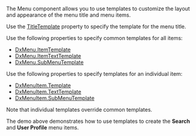 The Menu component allows you to use templates to customize the layout and appearance of the menu title and menu items.

Use the [TitleTemplate](https://docs.devexpress.com/Blazor/DevExpress.Blazor.DxMenu.TitleTemplate) property to specify the template for the menu title.

Use the following properties to specify common templates for all items:

*   [DxMenu.ItemTemplate](https://docs.devexpress.com/Blazor/DevExpress.Blazor.DxMenu.ItemTemplate)
*   [DxMenu.ItemTextTemplate](https://docs.devexpress.com/Blazor/DevExpress.Blazor.DxMenu.ItemTextTemplate)
*   [DxMenu.SubMenuTemplate](https://docs.devexpress.com/Blazor/DevExpress.Blazor.DxMenu.SubMenuTemplate)

Use the following properties to specify templates for an individual item:

*   [DxMenuItem.Template](https://docs.devexpress.com/Blazor/DevExpress.Blazor.DxMenuItem.Template)
*   [DxMenuItem.TextTemplate](https://docs.devexpress.com/Blazor/DevExpress.Blazor.DxMenuItem.TextTemplate)
*   [DxMenuItem.SubMenuTemplate](https://docs.devexpress.com/Blazor/DevExpress.Blazor.DxMenuItem.SubMenuTemplate)

Note that individual templates override common templates.

The demo above demonstrates how to use templates to create the **Search** and **User Profile** menu items.
